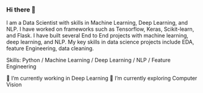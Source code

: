 ### Hi there 👋
I am a Data Scientist with skills in Machine Learning, Deep Learning, and NLP. I have worked on frameworks such as Tensorflow, Keras, Scikit-learn, and Flask. I have built several End to End projects with machine learning, deep learning, and NLP.
My key skills in data science projects include EDA, feature Engineering, data cleaning.

Skills: Python / Machine Learning / Deep Learning / NLP / Feature Engineering

🔭 I’m currently working in Deep Learning
🌱 I’m currently exploring Computer Vision
<!--
**pushyamikeerthi/pushyamikeerthi** is a ✨ _special_ ✨ repository because its `README.md` (this file) appears on your GitHub profile.


